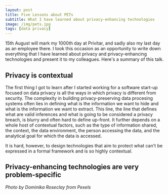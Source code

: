 ```yaml
---
layout: post
title: Five Lessons about PETs
subtitle: What I have learned about privacy-enhancing technologies
image: /img/pets.jpg
tags: [data privacy]
---
```


15th August will mark my 1000th day at Privitar, and sadly also my last day as an employee there.
I took this occasion as an opportunity to write down everything that I have learned about privacy and privacy-enhancing technologies and present it to my colleagues.
Here's a summary of this talk.

Privacy is contextual
---
The first thing I got to learn after I started working for a software start-up focused on data privacy is all the ways in which privacy is different from security.
The complexity in building privacy-preserving data procesing systems often lies in defining what is the information we want to hide and what is the information we want to extract.
This line, the line that defines what are valid inferences and what is going to be considered a privacy breach, is blurry and often hard to define up-front.
It further depends on a whole host of contextual factors, such as the type of information shared, the context, the data environment, the person accessing the data, and the analytical goal for which the data is accessed.

It is hard, however, to design technologies that aim to protect what can't be expressed in a formal framework and is so highly contextual.

Privacy-enhancing technologies are very problem-specific
---


*Photo by Dominika Roseclay from Pexels*